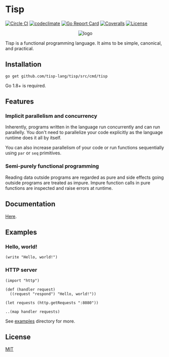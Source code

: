 # Tisp

[![Circle CI](https://img.shields.io/circleci/project/github/tisp-lang/tisp.svg?style=flat-square)](https://circleci.com/gh/tisp-lang/tisp)
[![codeclimate](https://img.shields.io/codeclimate/github/kabisaict/flow.svg?style=flat-square)](https://codeclimate.com/github/tisp-lang/tisp)
[![Go Report Card](https://goreportcard.com/badge/github.com/tisp-lang/tisp?style=flat-square)](https://goreportcard.com/report/github.com/tisp-lang/tisp)
[![Coveralls](https://img.shields.io/coveralls/tisp-lang/tisp.svg?style=flat-square)](https://coveralls.io/github/tisp-lang/tisp)
[![License](https://img.shields.io/github/license/tisp-lang/tisp.svg?style=flat-square)](https://opensource.org/licenses/MIT)

<div align="center">
  <img src="https://raw.githubusercontent.com/tisp-lang/icon/master/icon.png" alt="logo"/>
</div>

Tisp is a functional programming language.
It aims to be simple, canonical, and practical.

## Installation

```
go get github.com/tisp-lang/tisp/src/cmd/tisp
```

Go 1.8+ is required.

## Features

### Implicit parallelism and concurrency

Inherently, programs written in the language run concurrently and can run
parallelly.
You don't need to parallelize your code explicitly as the language runtime does
it all by itself.

You can also increase parallelism of your code or run functions
sequentially using `par` or `seq` primitives.

### Semi-purely functional programming

Reading data outside programs are regarded as pure and side effects going
outside programs are treated as impure.
Impure function calls in pure functions are inspected and raise errors at
runtime.

## Documentation

[Here](https://tisp-lang.gitbooks.io/tisp-programming-language/).

## Examples

### Hello, world!

```
(write "Hello, world!")
```

### HTTP server

```
(import "http")

(def (handler request)
  ((request "respond") "Hello, world!"))

(let requests (http.getRequests ":8080"))

..(map handler requests)
```

See [examples](examples) directory for more.

## License

[MIT](LICENSE)
